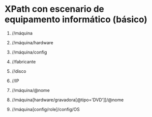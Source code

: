 # XPath con escenario de equipamento informático (básico)

1. //máquina

2. //máquina/hardware

3. //máquina/config

4. //fabricante

5. //disco

6. //IP

7. //máquina/@nome

8. //máquina[hardware/gravadora[@tipo='DVD']]/@nome

9. //máquina[config/role]/config/OS
